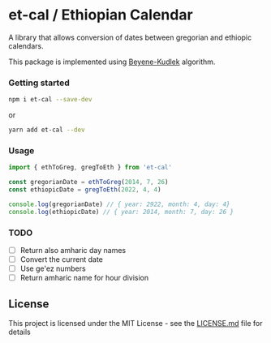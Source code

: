 # et-cal / Ethiopian Calendar
A library that allows conversion of dates between gregorian and ethiopic calendars.

This package is implemented using [Beyene-Kudlek](http://geez.org/Calendars/) algorithm.

### Getting started

```bash
npm i et-cal --save-dev
```

or
```bash
yarn add et-cal --dev
```
### Usage
```typescript
import { ethToGreg, gregToEth } from 'et-cal'

const gregorianDate = ethToGreg(2014, 7, 26)
const ethiopicDate = gregToEth(2022, 4, 4)

console.log(gregorianDate) // { year: 2922, month: 4, day: 4}
console.log(ethiopicDate) // { year: 2014, month: 7, day: 26 }
```

### TODO
- [ ] Return also amharic day names
- [ ] Convert the current date
- [ ] Use ge'ez numbers
- [ ] Return amharic name for hour division

## License

This project is licensed under the MIT License - see the [LICENSE.md](https://github.com/targerian1999/et-cal/blob/main/LICENSE) file for details
